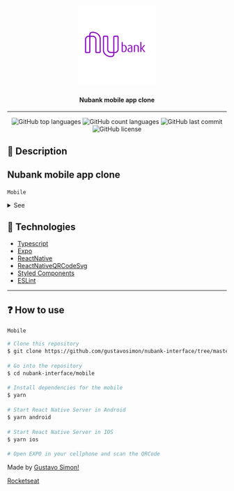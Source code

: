 <h1 align="center">
    <img src="./.github/nubank-logo.svg" height=180 width=180 />
</h1>

<h4 align="center">
    Nubank mobile app clone
</h4>

---

<p align="center">
  <img alt="GitHub top languages" src="https://img.shields.io/github/languages/top/gustavosimon/nubank-interface.svg">

  <img alt="GitHub count languages" src="https://img.shields.io/github/languages/count/gustavosimon/nubank-interface.svg">

  <img alt="GitHub last commit" src="https://img.shields.io/github/last-commit/gustavosimon/nubank-interface.svg">

  <img alt="GitHub license" src="https://img.shields.io/github/license/gustavosimon/nubank-interface.svg">
</p>

<h2>📔 Description</h2>

## Nubank mobile app clone

`Mobile`

<details>
  <summary>See</summary>

![Mobile1](.github/Mobile1.png)
![Mobile2](.github/Mobile2.png)
![Mobile3](.github/Mobile3.png)

</details>

<h2>🚀 Technologies</h2>

- [Typescript](https://www.typescriptlang.org/)
- [Expo](https://expo.io/)
- [ReactNative](https://reactnative.dev/)
- [ReactNativeQRCodeSvg](https://www.npmjs.com/package/react-native-qrcode-svg)
- [Styled Components](https://styled-components.com/)
- [ESLint](https://eslint.org/)

---

<h2>❓ How to use</h2>

`Mobile`

```bash
# Clone this repository
$ git clone https://github.com/gustavosimon/nubank-interface/tree/master/mobile

# Go into the repository
$ cd nubank-interface/mobile

# Install dependencies for the mobile
$ yarn

# Start React Native Server in Android
$ yarn android

# Start React Native Server in IOS
$ yarn ios

# Open EXPO in your cellphone and scan the QRCode
```

Made by [Gustavo Simon!](https://www.linkedin.com/in/gustavo-simon)

[Rocketseat](https://rocketseat.com.br/)
